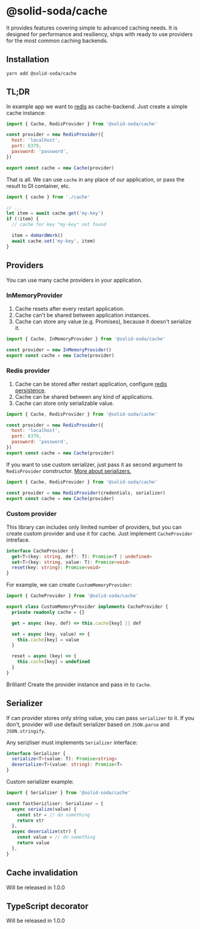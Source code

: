 # @solid-soda/cache

It provides features covering simple to advanced caching needs. It is designed for performance and resiliency, ships with ready to use providers for the most common caching backends.

## Installation

`yarn add @solid-soda/cache`

## TL;DR

In example app we want to [redis](https://redis.io/) as cache-backend. Just create a simple cache instance:

```js
import { Cache, RedisProvider } from '@solid-soda/cache'

const provider = new RedisProvider({
  host: 'localhost',
  port: 6379,
  password: 'password',
})

export const cache = new Cache(provider)
```

That is all. We can use `cache` in any place of our application, or pass the result to DI container, etc.

```js
import { cache } from './cache'

// ...
let item = await cache.get('my-key')
if (!item) {
  // cache for key "my-key" not found

  item = doHardWork()
  await cache.set('my-key', item)
}
```

## Providers

You can use many cache providers in your application.

### InMemoryProvider

1. Cache resets after every restart application.
2. Cache can't be shared between application instances.
3. Cache can store any value (e.g. Promises), because it doesn't serialize it.

```js
import { Cache, InMemoryProvider } from '@solid-soda/cache'

const provider = new InMemoryProvider()
export const cache = new Cache(provider)
```

### Redis provider

1. Cache can be stored after restart application, configure [redis persistence](https://redis.io/topics/persistence).
2. Cache can be shared between any kind of applications.
3. Cache can store only serializable value.

```js
import { Cache, RedisProvider } from '@solid-soda/cache'

const provider = new RedisProvider({
  host: 'localhost',
  port: 6379,
  password: 'password',
})
export const cache = new Cache(provider)
```

If you want to use custom serializer, just pass it as second argument to `RedisProvider` constructor. [More about serializers.](#serializer)

```js
import { Cache, RedisProvider } from '@solid-soda/cache'

const provider = new RedisProvider(credentials, serializer)
export const cache = new Cache(provider)
```

### Custom provider

This library can includes only limited number of providers, but you can create custom provider and use it for cache. Just implement `CacheProvider` intreface.

```ts
interface CacheProvider {
  get<T>(key: string, def?: T): Promise<T | undefined>
  set<T>(key: string, value: T): Promise<void>
  reset(key: string): Promise<void>
}
```

For example, we can create `CustomMemoryProvider`:

```ts
import { CacheProvider } from '@solid-soda/cache'

export class CustomMemoryProvider implements CacheProvider {
  private readonly cache = {}

  get = async (key, def) => this.cache[key] || def

  set = async (key, value) => {
    this.cache[key] = value
  }

  reset = async (key) => {
    this.cache[key] = undefined
  }
}
```

Brilliant! Create the provider instance and pass in to `Cache`.

## Serializer

If can provider stores only string value, you can pass `serializer` to it. If you don't, provider will use default serializer based on `JSON.parse` and `JSON.stringify`.

Any serizliser must implements `Serializer` interface:
```ts
interface Serializer {
  serialize<T>(value: T): Promise<string>
  deserialize<T>(value: string): Promise<T>
}
```

Custom serializer example:
```ts
import { Serializer } from '@solid-soda/cache'

const fastSerizliser: Serializer = {
  async serialize(value) {
    const str = // do something
    return str
  },
  async deserialize(str) {
    const value = // do something
    return value
  },
}
```

## Cache invalidation

Will be released in 1.0.0

## TypeScript decorator

Will be released in 1.0.0
